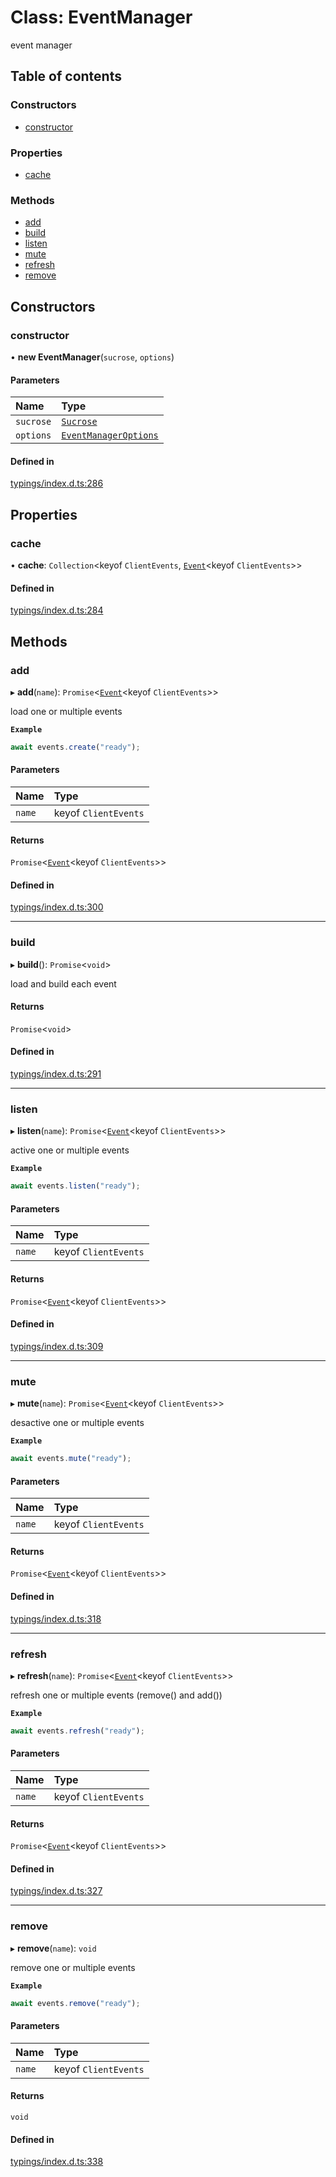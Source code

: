 # Class: EventManager

event manager

## Table of contents

### Constructors

- [constructor](../wiki/EventManager#constructor)

### Properties

- [cache](../wiki/EventManager#cache)

### Methods

- [add](../wiki/EventManager#add)
- [build](../wiki/EventManager#build)
- [listen](../wiki/EventManager#listen)
- [mute](../wiki/EventManager#mute)
- [refresh](../wiki/EventManager#refresh)
- [remove](../wiki/EventManager#remove)

## Constructors

### constructor

• **new EventManager**(`sucrose`, `options`)

#### Parameters

| Name | Type |
| :------ | :------ |
| `sucrose` | [`Sucrose`](../wiki/Sucrose) |
| `options` | [`EventManagerOptions`](../wiki/EventManagerOptions) |

#### Defined in

[typings/index.d.ts:286](https://github.com/Natto-PKP/discord-sucrose/blob/9e8624c/typings/index.d.ts#L286)

## Properties

### cache

• **cache**: `Collection`<keyof `ClientEvents`, [`Event`](../wiki/Event)<keyof `ClientEvents`\>\>

#### Defined in

[typings/index.d.ts:284](https://github.com/Natto-PKP/discord-sucrose/blob/9e8624c/typings/index.d.ts#L284)

## Methods

### add

▸ **add**(`name`): `Promise`<[`Event`](../wiki/Event)<keyof `ClientEvents`\>\>

load one or multiple events

**`Example`**

```js
await events.create("ready");
```

#### Parameters

| Name | Type |
| :------ | :------ |
| `name` | keyof `ClientEvents` |

#### Returns

`Promise`<[`Event`](../wiki/Event)<keyof `ClientEvents`\>\>

#### Defined in

[typings/index.d.ts:300](https://github.com/Natto-PKP/discord-sucrose/blob/9e8624c/typings/index.d.ts#L300)

___

### build

▸ **build**(): `Promise`<`void`\>

load and build each event

#### Returns

`Promise`<`void`\>

#### Defined in

[typings/index.d.ts:291](https://github.com/Natto-PKP/discord-sucrose/blob/9e8624c/typings/index.d.ts#L291)

___

### listen

▸ **listen**(`name`): `Promise`<[`Event`](../wiki/Event)<keyof `ClientEvents`\>\>

active one or multiple events

**`Example`**

```js
await events.listen("ready");
```

#### Parameters

| Name | Type |
| :------ | :------ |
| `name` | keyof `ClientEvents` |

#### Returns

`Promise`<[`Event`](../wiki/Event)<keyof `ClientEvents`\>\>

#### Defined in

[typings/index.d.ts:309](https://github.com/Natto-PKP/discord-sucrose/blob/9e8624c/typings/index.d.ts#L309)

___

### mute

▸ **mute**(`name`): `Promise`<[`Event`](../wiki/Event)<keyof `ClientEvents`\>\>

desactive one or multiple events

**`Example`**

```js
await events.mute("ready");
```

#### Parameters

| Name | Type |
| :------ | :------ |
| `name` | keyof `ClientEvents` |

#### Returns

`Promise`<[`Event`](../wiki/Event)<keyof `ClientEvents`\>\>

#### Defined in

[typings/index.d.ts:318](https://github.com/Natto-PKP/discord-sucrose/blob/9e8624c/typings/index.d.ts#L318)

___

### refresh

▸ **refresh**(`name`): `Promise`<[`Event`](../wiki/Event)<keyof `ClientEvents`\>\>

refresh one or multiple events (remove() and add())

**`Example`**

```js
await events.refresh("ready");
```

#### Parameters

| Name | Type |
| :------ | :------ |
| `name` | keyof `ClientEvents` |

#### Returns

`Promise`<[`Event`](../wiki/Event)<keyof `ClientEvents`\>\>

#### Defined in

[typings/index.d.ts:327](https://github.com/Natto-PKP/discord-sucrose/blob/9e8624c/typings/index.d.ts#L327)

___

### remove

▸ **remove**(`name`): `void`

remove one or multiple events

**`Example`**

```js
await events.remove("ready");
```

#### Parameters

| Name | Type |
| :------ | :------ |
| `name` | keyof `ClientEvents` |

#### Returns

`void`

#### Defined in

[typings/index.d.ts:338](https://github.com/Natto-PKP/discord-sucrose/blob/9e8624c/typings/index.d.ts#L338)
